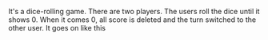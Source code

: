 It's a dice-rolling game. There are two players. The users roll the dice until it shows 0. When it comes 0, all score is deleted and the turn switched to the other user. It goes on like this

